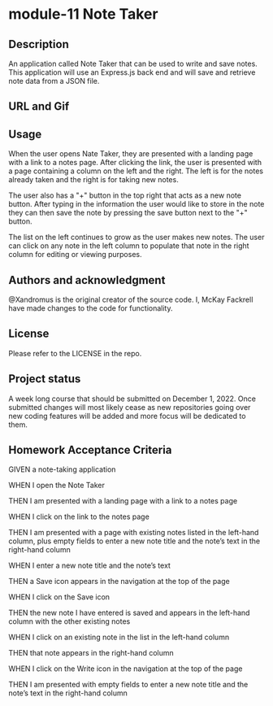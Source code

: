 # module-11 Note Taker
## Description

An application called Note Taker that can be used to write and save notes. This application will use an Express.js back end and will save and retrieve note data from a JSON file.

## URL and Gif

## Usage

When the user opens Nate Taker, they are presented with a landing page with a link to a notes page. After clicking the link, the user is presented with a page containing a column on the left and the right. The left is for the notes already taken and the right is for taking new notes.

The user also has a "+" button in the top right that acts as a new note button. After typing in the information the user would like to store in the note they can then save the note by pressing the save button next to the "+" button.

The list on the left continues to grow as the user makes new notes. The user can click on any note in the left column to populate that note in the right column for editing or viewing purposes. 

## Authors and acknowledgment

@Xandromus is the original creator of the source code. I, McKay Fackrell have made changes to the code for functionality.

## License

Please refer to the LICENSE in the repo.

## Project status

A week long course that should be submitted on December 1, 2022. Once submitted changes will most likely cease as new repositories going over new coding features will be added and more focus will be dedicated to them.

## Homework Acceptance Criteria

GIVEN a note-taking application

WHEN I open the Note Taker

THEN I am presented with a landing page with a link to a notes page

WHEN I click on the link to the notes page

THEN I am presented with a page with existing notes listed in the left-hand column, plus empty fields to enter a new note title and the note’s text in the right-hand column

WHEN I enter a new note title and the note’s text

THEN a Save icon appears in the navigation at the top of the page

WHEN I click on the Save icon

THEN the new note I have entered is saved and appears in the left-hand column with the other existing notes

WHEN I click on an existing note in the list in the left-hand column

THEN that note appears in the right-hand column

WHEN I click on the Write icon in the navigation at the top of the page

THEN I am presented with empty fields to enter a new note title and the note’s text in the right-hand column